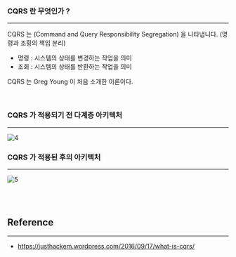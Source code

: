 ### CQRS 란 무엇인가 ?

---

CQRS 는 (Command and Query Responsibility Segregation) 을 나타냅니다. (명령과 조횡의 책임 분리)

- 명령 : 시스템의 상태를 변경하는 작업을 의미
- 조회 : 시스템의 상태를 반환하는 작업을 의미

CQRS 는 Greg Young 이 처음 소개한 이론이다.

<br />

### CQRS 가 적용되기 전 다계층 아키텍처

---

![4](https://user-images.githubusercontent.com/41246605/198873624-239a51ec-c912-40dd-9b08-387bead3073b.png)



### CQRS 가 적용된 후의 아키텍처

---

![5](https://user-images.githubusercontent.com/41246605/198873630-1e758380-2eba-4590-9268-3c5681c67bac.png)


<br /><br/>


## Reference

---

- https://justhackem.wordpress.com/2016/09/17/what-is-cqrs/




